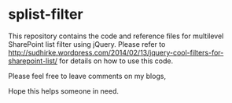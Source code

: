 splist-filter
=============

This repository contains the code and reference files for multilevel SharePoint list filter using jQuery.  Please refer to http://sudhirke.wordpress.com/2014/02/13/jquery-cool-filters-for-sharepoint-list/ for details on how to use this code.

Please feel free to leave comments on my blogs,

Hope this helps someone in need.
